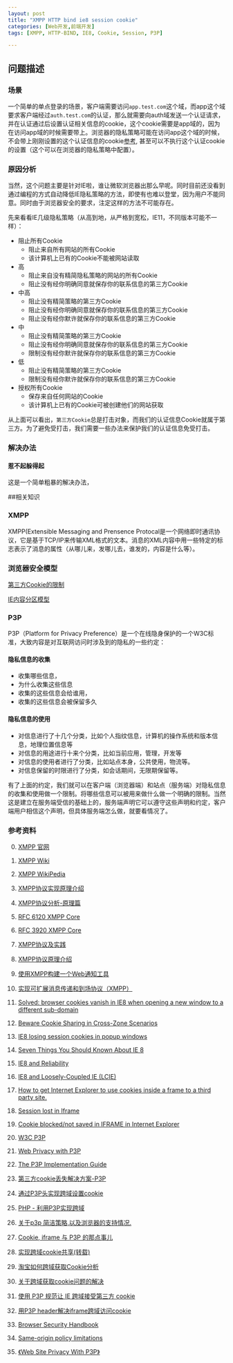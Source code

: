 ```yaml
---
layout: post
title: "XMPP HTTP bind ie8 session cookie"
categories: [Web开发,前端开发]
tags: [XMPP, HTTP-BIND, IE8, Cookie, Session, P3P]

---
```


## 问题描述

### 场景
一个简单的单点登录的场景，客户端需要访问`app.test.com`这个域，而app这个域要求客户端经过`auth.test.com`的认证，那么就需要向auth域发送一个认证请求，并在认证通过后设置认证相关信息的cookie，这个cookie需要是app域的，因为在访问app域的时候需要带上。浏览器的隐私策略可能在访问app这个域的时候，不会带上刚刚设置的这个认证信息的cookie[参考](https://code.google.com/p/browsersec/wiki/Part2#Third-party_cookie_rules), 甚至可以不执行这个认证cookie的设置（这个可以在浏览器的隐私策略中配置）。

### 原因分析
当然，这个问题主要是针对IE啦，谁让微软浏览器出那么早呢。同时目前还没看到通过编程的方式自动降低IE隐私策略的方法，即使有也难以登堂，因为用户不能同意。同时由于浏览器安全的要求，注定这样的方法不可能存在。

先来看看IE几级隐私策略（从高到地，从严格到宽松，IE11，不同版本可能不一样）：

+ 阻止所有Cookie
    + 阻止来自所有网站的所有Cookie
    + 该计算机上已有的Cookie不能被网站读取
+ 高
    + 阻止来自没有精简隐私策略的网站的所有Cookie
    + 阻止没有经你明确同意就保存你的联系信息的第三方Cookie
+ 中高
    + 阻止没有精简策略的第三方Cookie
    + 阻止没有经你明确同意就保存你的联系信息的第三方Cookie
    + 阻止没有经你默许就保存你的联系信息的第三方Cookie
+ 中
    + 阻止没有精简策略的第三方Cookie
    + 阻止没有经你明确同意就保存你的联系信息的第三方Cookie
    + 限制没有经你默许就保存你的联系信息的第三方Cookie
+ 低                
    + 阻止没有精简策略的第三方Cookie
    + 限制没有经你默许就保存你的联系信息的第三方Cookie
+ 授权所有Cookie
    + 保存来自任何网站的Cookie
    + 该计算机上已有的Cookie可被创建他们的网站获取    

从上面可以看出，`第三方Cookie`总是打击对象，而我们的认证信息Cookie就属于第三方。为了避免受打击，我们需要一些办法来保护我们的认证信息免受打击。

### 解决办法

#### 惹不起躲得起
这是一个简单粗暴的解决办法，  
    
##相关知识

### XMPP
XMPP(Extensible Messaging and Prensence Protocal是一个网络即时通讯协议，它是基于TCP/IP来传输XML格式的文本。消息的XML内容中用一些特定的标志表示了消息的属性（从哪儿来，发哪儿去，谁发的，内容是什么等）。

### 浏览器安全模型


[第三方Cookie的限制](https://code.google.com/p/browsersec/wiki/Part2#Third-party_cookie_rules)

[IE内容分区模型](https://code.google.com/p/browsersec/wiki/Part3#Microsoft_Internet_Explorer_zone_model)

### P3P
P3P（Platform for Privacy Preference）是一个在线隐身保护的一个W3C标准，大致内容是对互联网访问时涉及到的隐私的一些约定：

#### 隐私信息的收集
+ 收集哪些信息，
+ 为什么收集这些信息
+ 收集的这些信息会给谁用，
+ 收集的这些信息会被保留多久

#### 隐私信息的使用
+ 对信息进行了十几个分类，比如个人指纹信息，计算机的操作系统和版本信息，地理位置信息等
+ 对信息的用途进行十来个分类，比如当前应用，管理，开发等
+ 对信息的使用者进行了分类，比如站点本身，公共使用，物流等。
+ 对信息保留的时限进行了分类，如会话期间，无限期保留等。

有了上面的约定，我们就可以在客户端（浏览器端）和站点（服务端）对隐私信息的收集和使用做一个限制。将哪些信息可以被用来做什么做一个明确的限制。当然这是建立在服务端受信的基础上的，服务端声明它可以遵守这些声明和约定，客户端用户相信这个声明，但具体服务端怎么做，就要看情况了。






### 参考资料
0. [XMPP 官网](http://xmpp.org/)
0. [XMPP Wiki](http://wiki.xmpp.org/web/Main_Page)
0. [XMPP WikiPedia](https://en.wikipedia.org/wiki/XMPP)
0. [XMPP协议实现原理介绍](http://www.cnblogs.com/hanyonglu/archive/2012/03/04/2378956.html)
1. [XMPP协议分析-原理篇](http://blog.csdn.net/xutaozero21/article/details/4873439)
2. [RFC 6120 XMPP Core](http://tools.ietf.org/html/rfc6120)
3. [RFC 3920 XMPP Core](http://tools.ietf.org/html/rfc3920)
0. [XMPP协议及实践](http://blog.csdn.net/xn4545945/article/details/38966557)
0. [XMPP协议原理介绍](http://blog.csdn.net/wbw1985/article/details/5502272)
0. [使用XMPP构建一个Web通知工具](http://www.ibm.com/developerworks/cn/xml/tutorials/x-realtimeXMPPtut/index.html)
0. [实现可扩展消息传递和到场协议（XMPP）](http://www.ibm.com/developerworks/cn/xml/x-xmppintro/#major1)
0. [Solved: browser cookies vanish in IE8 when opening a new window to a different sub-domain](http://rothmanshore.com/2012/10/04/solved-browser-cookies-vanish-in-ie8-when-opening-a-new-window-to-a-different-sub-domain/)
0. [Beware Cookie Sharing in Cross-Zone Scenarios](http://blogs.msdn.com/b/ieinternals/archive/2011/03/10/internet-explorer-beware-cookie-sharing-in-cross-zone-scenarios.aspx)
0. [IE8 losing session cookies in popup windows](http://stackoverflow.com/questions/1324181/ie8-losing-session-cookies-in-popup-windows)
0. [Seven Things You Should Known About IE 8](http://blog.httpwatch.com/2009/04/07/seven-things-you-should-known-about-ie-8/)
0. [IE8 and Reliability](http://blogs.msdn.com/b/ie/archive/2008/07/28/ie8-and-reliability.aspx)
0. [IE8 and Loosely-Coupled IE (LCIE)](http://blogs.msdn.com/b/ie/archive/2008/03/11/ie8-and-loosely-coupled-ie-lcie.aspx)
0. [How to get Internet Explorer to use cookies inside a frame to a third party site.](http://www.softwareprojects.com/resources/programming/t-how-to-get-internet-explorer-to-use-cookies-inside-1612.html)
0. [Session lost in Iframe](https://kiranpatils.wordpress.com/2010/04/13/session-lost-in-iframe/)
0. [Cookie blocked/not saved in IFRAME in Internet Explorer](http://stackoverflow.com/questions/389456/cookie-blocked-not-saved-in-iframe-in-internet-explorer)

0. [W3C P3P](http://www.w3.org/P3P/)
0. [Web Privacy with P3P](http://www.p3pbook.com/)
0. [The P3P Implementation Guide](http://p3ptoolbox.org/guide/)
0. [第三方cookie丢失解决方案-P3P](http://blog.csdn.net/lovingprince/article/details/5984449)
0. [通过P3P头实现跨域设置cookie](http://www.phpddt.com/php/p3p-header.html)
0. [PHP - 利用P3P实现跨域 ](http://sjolzy.cn/PHP-Using-P3P-to-achieve-cross-domain.html)
0. [关于p3p 简洁策略,以及浏览器的支持情况.](http://www.cnblogs.com/_franky/archive/2011/03/16/1985954.html)
0. [Cookie, iframe 与 P3P 的那点事儿](http://dbanotes.net/web/cookie_p3p.html)
0. [实现跨域cookie共享(转载)](http://www.cnblogs.com/showker/archive/2010/01/21/1653332.html)
0. [淘宝如何跨域获取Cookie分析](http://developer.51cto.com/art/201104/255729.htm)
0. [关于跨域获取cookie问题的解决](http://www.cnblogs.com/whoamme/p/3598889.html)
0. [使用 P3P 规范让 IE 跨域接受第三方 cookie](http://www.lovelucy.info/ie-accept-third-party-cookie.html)
0. [用P3P header解决iframe跨域访问cookie](http://blog.csdn.net/wonder4/article/details/2125804)

0. [Browser Security Handbook](https://code.google.com/p/browsersec/wiki/Main)
0. [Same-origin policy limitations](https://code.google.com/p/browsersec/wiki/Part2)
0. [《Web Site Privacy With P3P》]()

